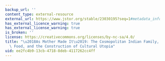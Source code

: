 ```yaml
---
backup_url: ''
content_type: external-resource
external_url: https://www.jstor.org/stable/23030195?seq=1#metadata_info_tab_contents
has_external_licence_warning: true
has_external_license_warning: true
is_broken: ''
license: https://creativecommons.org/licenses/by-nc-sa/4.0/
title: "\u2018As Mother Made It\u2019: The Cosmopolitan Indian Family, \u2018Authentic\u2019\
  \ Food, and the Construction of Cultural Utopia"
uid: ee2fc4b9-13cb-4718-8deb-4117262cc4ff
---
```

